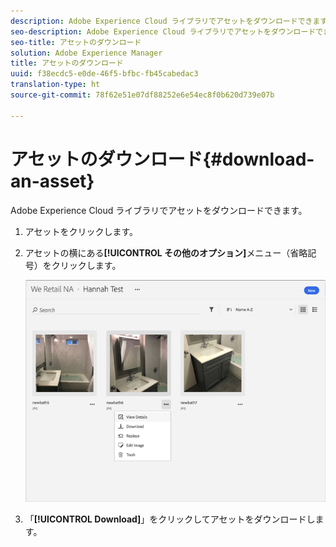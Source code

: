 ```yaml
---
description: Adobe Experience Cloud ライブラリでアセットをダウンロードできます。
seo-description: Adobe Experience Cloud ライブラリでアセットをダウンロードできます。
seo-title: アセットのダウンロード
solution: Adobe Experience Manager
title: アセットのダウンロード
uuid: f38ecdc5-e0de-46f5-bfbc-fb45cabedac3
translation-type: ht
source-git-commit: 78f62e51e07df88252e6e54ec8f0b620d739e07b

---
```



# アセットのダウンロード{#download-an-asset}

Adobe Experience Cloud ライブラリでアセットをダウンロードできます。

1. アセットをクリックします。
1. アセットの横にある&#x200B;**[!UICONTROL その他のオプション]**&#x200B;メニュー（省略記号）をクリックします。

   ![](assets/library_asset_options.png)

1. 「**[!UICONTROL Download]**」をクリックしてアセットをダウンロードします。

